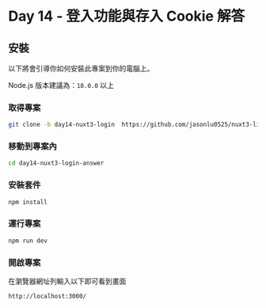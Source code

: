 # Day 14 - 登入功能與存入 Cookie 解答

## 安裝

以下將會引導你如何安裝此專案到你的電腦上。

Node.js 版本建議為：`18.0.0` 以上

### 取得專案

```bash
git clone -b day14-nuxt3-login  https://github.com/jasonlu0525/nuxt3-live-answer.git day14-nuxt3-login-answer
```

### 移動到專案內

```bash
cd day14-nuxt3-login-answer
```

### 安裝套件

```bash
npm install
```

### 運行專案

```bash
npm run dev
```

### 開啟專案

在瀏覽器網址列輸入以下即可看到畫面

```bash
http://localhost:3000/
```
